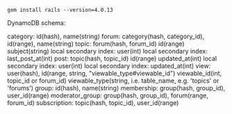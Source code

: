 `gem install rails --version=4.0.13`

DynamoDB schema:

category: id(hash), name(string)
forum: category(hash, category_id), id(range), name(string)
topic:
  forum(hash, forum_id) id(range) subject(string)
  local secondary index: user(int)
  local secondary index: last_post_at(int)
post:
  topic(hash, topic_id) id(range) updated_at(int)
  local secondary index: user(int)
  local secondary index: updated_at(int)
view:
  user(hash), id(range, string, "viewable_type#viewable_id")
  viewable_id(int, topic_id or forum_id) viewable_type(string, i.e. table_name, e.g. 'topics' or 'forums')
group: id(hash), name(string)
membership: group(hash, group_id), user_id(range)
moderator_group: group(hash, group_id), forum(range, forum_id)
subscription: topic(hash, topic_id), user_id(range)